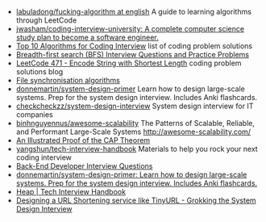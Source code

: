 * [labuladong/fucking-algorithm at english](https://github.com/labuladong/fucking-algorithm/tree/english) A guide to learning algorithms through LeetCode
* [jwasham/coding-interview-university: A complete computer science study plan to become a software engineer.](https://github.com/jwasham/coding-interview-university)
* [Top 10 Algorithms for Coding Interview](https://www.programcreek.com/2012/11/top-10-algorithms-for-coding-interview/) list of coding problem solutions
* [Breadth-first search (BFS) Interview Questions and Practice Problems](https://medium.com/@codingfreak/bfs-interview-questions-and-practice-problems-56ab23d4404a)
* [LeetCode 471 - Encode String with Shortest Length](https://massivealgorithms.blogspot.com/2016/12/leetcode-471-encode-string-with.html) coding problem solutions blog
* [File synchronisation algorithms](https://ianhowson.com/blog/file-synchronisation-algorithms/)
* [donnemartin/system-design-primer](https://github.com/donnemartin/system-design-primer) Learn how to design large-scale systems. Prep for the system design interview. Includes Anki flashcards.
* [checkcheckzz/system-design-interview](https://github.com/checkcheckzz/system-design-interview) System design interview for IT companies
* [binhnguyennus/awesome-scalability](https://github.com/binhnguyennus/awesome-scalability) The Patterns of Scalable, Reliable, and Performant Large-Scale Systems http://awesome-scalability.com/
* [An Illustrated Proof of the CAP Theorem](https://mwhittaker.github.io/blog/an_illustrated_proof_of_the_cap_theorem/)
* [yangshun/tech-interview-handbook](https://github.com/yangshun/tech-interview-handbook) Materials to help you rock your next coding interview
* [Back-End Developer Interview Questions](https://github.com/arialdomartini/Back-End-Developer-Interview-Questions#toc)
* [donnemartin/system-design-primer: Learn how to design large-scale systems. Prep for the system design interview. Includes Anki flashcards.](https://github.com/donnemartin/system-design-primer) 
* [Heap | Tech Interview Handbook](https://yangshun.github.io/tech-interview-handbook/algorithms/heap/)
* [Designing a URL Shortening service like TinyURL - Grokking the System Design Interview](https://www.educative.io/courses/grokking-the-system-design-interview/m2ygV4E81AR)
